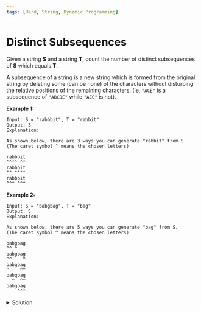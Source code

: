 ```yaml
---
tags: [Hard, String, Dynamic Programming]
---
```


# Distinct Subsequences

Given a string **S** and a string **T**, count the number of distinct subsequences of **S** which equals **T**.

A subsequence of a string is a new string which is formed from the original string by deleting some (can be none) of the characters without disturbing the relative positions of the remaining characters. (ie, `"ACE"` is a subsequence of `"ABCDE"` while `"AEC"` is not).

**Example 1:**

```
Input: S = "rabbbit", T = "rabbit"
Output: 3
Explanation:

As shown below, there are 3 ways you can generate "rabbit" from S.
(The caret symbol ^ means the chosen letters)

rabbbit
^^^^ ^^
rabbbit
^^ ^^^^
rabbbit
^^^ ^^^
```

**Example 2:**

```
Input: S = "babgbag", T = "bag"
Output: 5
Explanation:

As shown below, there are 5 ways you can generate "bag" from S.
(The caret symbol ^ means the chosen letters)

babgbag
^^ ^
babgbag
^^    ^
babgbag
^    ^^
babgbag
  ^  ^^
babgbag
    ^^^
```

<details>
<summary>Solution</summary>

```javascript
/**
 * @param {string} s
 * @param {string} t
 * @return {number}
 */
var numDistinct = function (s, t) {
	var dp = Array(s.length)
		.fill(0)
		.map((_) => Array(t.length));
	return helper(s, t, 0, 0, dp);
};

var helper = function (s, t, sIndex, tIndex, dp) {
	if (tIndex === t.length) return 1;
	if (sIndex === s.length) return 0;
	if (dp[sIndex][tIndex] === undefined) {
		if (s[sIndex] === t[tIndex]) {
			dp[sIndex][tIndex] = helper(s, t, sIndex + 1, tIndex + 1, dp) + helper(s, t, sIndex + 1, tIndex, dp);
		} else {
			dp[sIndex][tIndex] = helper(s, t, sIndex + 1, tIndex, dp);
		}
	}
	return dp[sIndex][tIndex];
};
```

**Complexity:**

-   Time complexity : O(m\*n).
-   Space complexity : O(m\*n).

</details>
